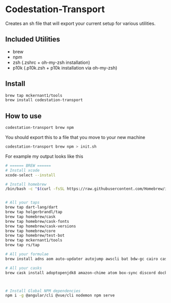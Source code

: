 # Codestation-Transport

Creates an sh file that will export your current setup for various utilities.

## Included Utilities
- brew
- npm
- zsh (.zshrc + oh-my-zsh installation)
- p10k (.p10k.zsh + p10k installation via oh-my-zsh)

## Install
```bash
brew tap mckernant1/tools
brew install codestation-transport
```

## How to use
```bash
codestation-transport brew npm
```
You should export this to a file that you move to your new machine
```bash
codestation-transport brew npm > init.sh
```

For example my output looks like this
```bash
# ====== BREW ======
# Install xcode
xcode-select --install

# Install homebrew
/bin/bash -c "$(curl -fsSL https://raw.githubusercontent.com/Homebrew/install/master/install.sh)"


# All your taps
brew tap dart-lang/dart
brew tap holgerbrandl/tap
brew tap homebrew/cask
brew tap homebrew/cask-fonts
brew tap homebrew/cask-versions
brew tap homebrew/core
brew tap homebrew/test-bot
brew tap mckernant1/tools
brew tap rs/tap

# All your formulae
brew install adns aom auto-updater autojump awscli bat bdw-gc cairo case-randomizer codestation-transport cscope curl darksky-weather dav1d ffmpeg flac fontconfig freetype frei0r fribidi fswatch gcc gdb gdbm gettext ghc ghostscript giflib git glib gmp gnupg gnutls go gradle graphite2 grip guile harfbuzz htop icu4c isl jaggr jpeg jplot jq kotlin kscript kubernetes-cli lame leptonica less libass libassuan libbluray libevent libffi libgcrypt libgpg-error libidn2 libksba libmpc libogg libpng libsamplerate libsndfile libsoxr libssh2 libtasn1 libtiff libtool libunistring libusb libvidstab libvorbis libvpx libyaml little-cms2 lua lzo macvim make mpfr ncurses nettle npth nushell nvm oniguruma openblas opencore-amr openjdk openjpeg openssl@1.1 opus p11-kit pcre pcre2 perl pinentry pipenv pixman pkg-config project-manager python@3.8 rav1e readline rlwrap rtmpdump rubberband ruby rust rustup-init sbt scala sdl2 sl snappy speex sqlite srt streamlink telnet tesseract theora timeit tmux trash tree unbound utf8proc uwucat vegeta webp wget x264 x265 xvid xz youtube-dl zsh

# All your casks
brew cask install adoptopenjdk8 amazon-chime atom box-sync discord docker firefox flux font-meslo-for-powerline google-backup-and-sync google-chrome intellij-idea iterm2 league-of-legends malwarebytes postman spotify sublime-text twitch visual-studio-code vlc



# Install Global NPM dependencies
npm i -g @angular/cli @vue/cli nodemon npm serve
```
